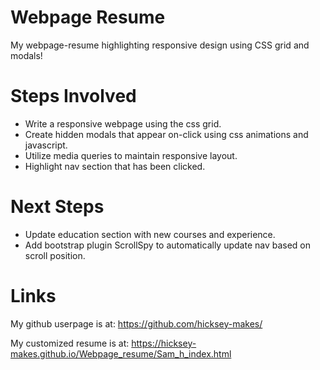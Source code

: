 # Webpage Resume

My webpage-resume highlighting responsive design using CSS grid and modals!

# Steps Involved
* Write a responsive webpage using the css grid.
* Create hidden modals that appear on-click using css animations and javascript. 
* Utilize media queries to maintain responsive layout.  
* Highlight nav section that has been clicked.

# Next Steps
* Update education section with new courses and experience.
* Add bootstrap plugin ScrollSpy to automatically update nav based on scroll position. 

# Links
My github userpage is at:
https://github.com/hicksey-makes/

My customized resume is at:
https://hicksey-makes.github.io/Webpage_resume/Sam_h_index.html
